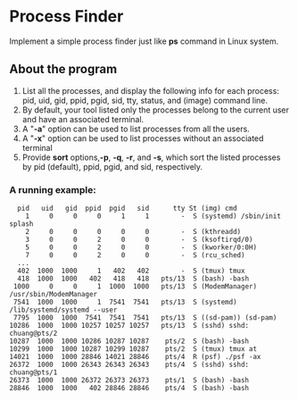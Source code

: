 # Process Finder

Implement a simple process finder just like **ps** command in Linux system.


About the program
-----------------
1. List all the processes, and display the following info for each process: pid, uid, gid, ppid, pgid, sid, tty, status, and (image) command line.
2. By default, your tool listed only the processes belong to the current user and have an associated terminal.
3. A "**-a**" option can be used to list processes from all the users.
4. A "**-x**" option can be used to list processes without an associated terminal
5. Provide **sort** options,**-p**, **-q**, **-r**, and **-s**, which sort the listed processes by pid (default), ppid, pgid, and sid, respectively.


### A running example:

```
  pid   uid   gid  ppid  pgid   sid      tty St (img) cmd
    1     0     0     0     1     1        -  S (systemd) /sbin/init splash
    2     0     0     0     0     0        -  S (kthreadd)
    3     0     0     2     0     0        -  S (ksoftirqd/0)
    5     0     0     2     0     0        -  S (kworker/0:0H)
    7     0     0     2     0     0        -  S (rcu_sched)
  ...
  402  1000  1000     1   402   402        -  S (tmux) tmux
  418  1000  1000   402   418   418   pts/13  S (bash) -bash
 1000     0     0     1  1000  1000   pts/13  S (ModemManager) /usr/sbin/ModemManager
 7541  1000  1000     1  7541  7541   pts/13  S (systemd) /lib/systemd/systemd --user
 7795  1000  1000  7541  7541  7541   pts/13  S ((sd-pam)) (sd-pam)          
10286  1000  1000 10257 10257 10257   pts/13  S (sshd) sshd: chuang@pts/2
10287  1000  1000 10286 10287 10287    pts/2  S (bash) -bash
10299  1000  1000 10287 10299 10287    pts/2  S (tmux) tmux at
14021  1000  1000 28846 14021 28846    pts/4  R (psf) ./psf -ax
26372  1000  1000 26343 26343 26343    pts/4  S (sshd) sshd: chuang@pts/1
26373  1000  1000 26372 26373 26373    pts/1  S (bash) -bash
28846  1000  1000   402 28846 28846    pts/4  S (bash) -bash

```
